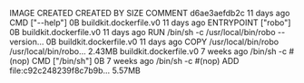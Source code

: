 IMAGE CREATED CREATED BY SIZE COMMENT
d6ae3aefdb2c 11 days ago CMD ["--help"] 0B buildkit.dockerfile.v0
<missing> 11 days ago ENTRYPOINT ["robo"] 0B buildkit.dockerfile.v0
<missing> 11 days ago RUN /bin/sh -c /usr/local/bin/robo --version… 0B buildkit.dockerfile.v0
<missing> 11 days ago COPY /usr/local/bin/robo /usr/local/bin/robo… 2.43MB buildkit.dockerfile.v0
<missing> 7 weeks ago /bin/sh -c #(nop) CMD ["/bin/sh"] 0B
<missing> 7 weeks ago /bin/sh -c #(nop) ADD file:c92c248239f8c7b9b… 5.57MB
